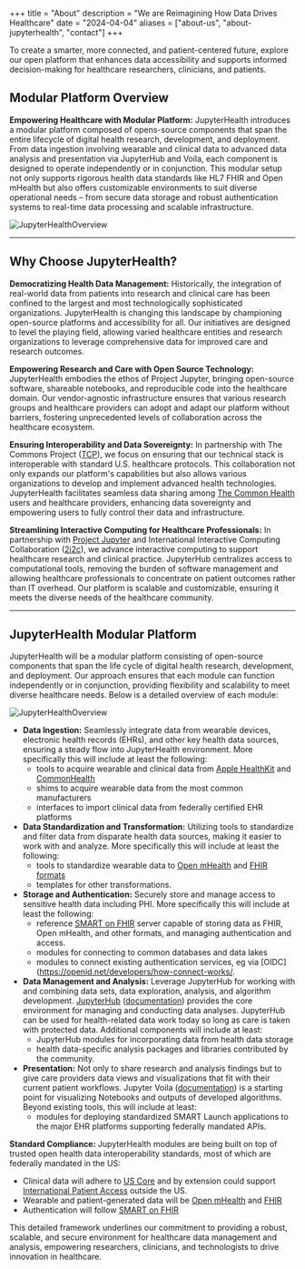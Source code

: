 +++
title = "About"
description = "We are Reimagining How Data Drives Healthcare"
date = "2024-04-04"
aliases = ["about-us", "about-jupyterhealth", "contact"]
+++

<!-- <p style="text-align: center; font-weight: 500; font-size: 36px">We Are Reimagining How Data Drives Healthcare.</p>  -->


To create a smarter, more connected, and patient-centered future, explore our open platform that enhances data accessibility and supports informed decision-making for healthcare researchers, clinicians, and patients.

<!-- {{< adding-portfolio >}}
{{< profiles >}} -->


## **Modular Platform Overview**

**Empowering Healthcare with Modular Platform:**
JupyterHealth introduces a modular platform composed of opens-source components that span the entire lifecycle of digital health research, development, and deployment. From data ingestion involving wearable and clinical data to advanced data analysis and presentation via JupyterHub and Voila, each component is designed to operate independently or in conjunction. This modular setup not only supports rigorous health data standards like HL7 FHIR and Open mHealth but also offers customizable environments to suit diverse operational needs – from secure data storage and robust authentication systems to real-time data processing and scalable infrastructure.  

![JupyterHealthOverview](/images/JupyterHealthDiagram100.png)

---

## **Why Choose JupyterHealth?**
**Democratizing Health Data Management:** Historically, the integration of real-world data from patients into research and clinical care has been confined to the largest and most technologically sophisticated organizations. JupyterHealth is changing this landscape by championing open-source platforms and accessibility for all. Our initiatives are designed to level the playing field, allowing varied healthcare entities and research organizations to leverage comprehensive data for improved care and research outcomes.

**Empowering Research and Care with Open Source Technology:** JupyterHealth embodies the ethos of Project Jupyter, bringing open-source software, shareable notebooks, and reproducible code into the healthcare domain. Our vendor-agnostic infrastructure ensures that various research groups and healthcare providers can adopt and adapt our platform without barriers, fostering unprecedented levels of collaboration across the healthcare ecosystem.

**Ensuring Interoperability and Data Sovereignty:**
In partnership with The Commons Project ([TCP](https://www.thecommonsproject.org/)), we focus on ensuring that our technical stack is interoperable with standard U.S. healthcare protocols. This collaboration not only expands our platform's capabilities but also allows various organizations to develop and implement advanced health technologies. JupyterHealth facilitates seamless data sharing among [The Common Health](https://www.commonhealth.org/) users and healthcare providers, enhancing data sovereignty and empowering users to fully control their data and infrastructure.

**Streamlining Interactive Computing for Healthcare Professionals:**
In partnership with [Project Jupyter](https://jupyter.org/) and International Interactive Computing Collaboration ([2i2c](https://2i2c.org/)), we advance interactive computing to support healthcare research and clinical practice. JupyterHub centralizes access to computational tools, removing the burden of software management and allowing healthcare professionals to concentrate on patient outcomes rather than IT overhead. Our platform is scalable and customizable, ensuring it meets the diverse needs of the healthcare community.

---

## **JupyterHealth Modular Platform**
JupyterHealth will be a modular platform consisting of open-source components that span the life cycle of digital health research, development, and deployment. Our approach ensures that each module can function independently or in conjunction, providing flexibility and scalability to meet diverse healthcare needs.  Below is a detailed overview of each module:

![JupyterHealthOverview](/images/JupyterHealthOverview100.png)

* **Data Ingestion:** Seamlessly integrate data from wearable devices, electronic health records (EHRs), and other key health data sources, ensuring a steady flow into JupyterHealth environment. More specifically this will include at least the following:
	* tools to acquire wearable and clinical data from [Apple HealthKit](https://developer.apple.com/documentation/healthkit) and [CommonHealth](https://www.commonhealth.org/developers)
	* shims to acquire wearable data from the most common manufacturers
	* interfaces to import clinical data from federally certified EHR platforms
* **Data Standardization and Transformation:** Utilizing tools to standardize and filter data from disparate health data sources, making it easier to work with and analyze. More specifically this will include at least the following: 
	* tools to standardize wearable data to [Open mHealth](https://www.openmhealth.org/documentation/#/overview/get-started) and [FHIR formats](https://build.fhir.org/ig/HL7/cimi-vital-signs/)
	* templates for other transformations.
* **Storage and Authentication:** Securely store and manage access to sensitive health data including PHI. More specifically this will include at least the following:
	* reference [SMART on FHIR](https://docs.smarthealthit.org) server capable of storing data as FHIR, Open mHealth, and other formats, and managing authentication and access.
	* modules for connecting to common databases and data lakes
	* modules to connect existing authentication services, eg via [OIDC](https://openid.net/developers/how-connect-works/.
* **Data Management and Analysis:** Leverage JupyterHub for working with and combining data sets, data exploration, analysis, and algorithm development. [JupyterHub](https://jupyter.org/hub) ([documentation](https://jupyterhub.readthedocs.io/en/latest/)) provides the core environment for managing and conducting data analyses. JupyterHub can be used for health-related data work today so long as care is taken with protected data. Additional components will include at least:
	* JupyterHub modules for incorporating data from health data storage
	* health data-specific analysis packages and libraries contributed by the community.
* **Presentation:** Not only to share research and analysis findings but to give care providers data views and visualizations that fit with their current patient workflows. Jupyter Voila ([documentation](https://voila.readthedocs.io/en/stable/)) is a starting point for visualizing Notebooks and outputs of developed algorithms.  Beyond existing tools, this will include at least:
	* modules for deploying standardized SMART Launch applications to the major EHR platforms supporting federally mandated APIs.

**Standard Compliance:** 
JupyterHealth modules are being built on top of trusted open health data interoperability standards, most of which are federally mandated in the US:
* Clinical data will adhere to [US Core](https://www.hl7.org/fhir/us/core/) and by extension could support [International Patient Access](https://build.fhir.org/ig/HL7/fhir-ipa/) outside the US.
* Wearable and patient-generated data will be [Open mHealth](https://www.openmhealth.org/documentation/#/overview/get-started) and [FHIR](https://build.fhir.org/ig/HL7/cimi-vital-signs/)
* Authentication will follow [SMART on FHIR](https://docs.smarthealthit.org)

This detailed framework underlines our commitment to providing a robust, scalable, and secure environment for healthcare data management and analysis, empowering researchers, clinicians, and technologists to drive innovation in healthcare. 


<!-- ---

## **Implementing JupyterHealth**
For detailed instructions on how to integrate and utilize the JupyterHealth platform within your organization, please visit our [documentation](https://jupyterhealth.github.io/software-documentation/). Our step-by-step guide provides all the necessary information to get you started smoothly and efficiently.


--- 

## **Join Our Community**
Become part of the JupyterHealth community to learn, share, and contribute to the development of our technologies. Engage with us on[GitHub](https://github.com/jupyterhealth) to contribute to the project, find support and collaborate with like-minded professionals across the globe. Your involvement can help shape the future of healthcare technology. -->



